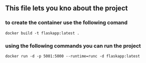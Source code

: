 ## This file lets you kno about the project

### to create the container use the following comand 
```docker build -t flaskapp:latest .```

### using the following commands you can run the project
```docker run -d -p 5001:5000 --runtime=runc -d flaskapp:latest```